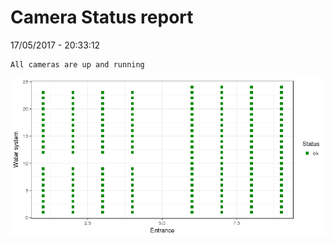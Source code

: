 Camera Status report
================
17/05/2017 - 20:33:12

    All cameras are up and running

![](camreport_files/figure-markdown_github/unnamed-chunk-2-1.png)
